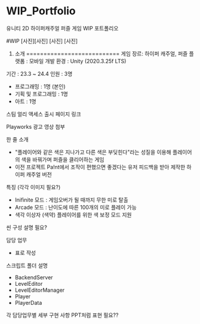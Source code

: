# WIP_Portfolio
유니티 2D 하이퍼캐주얼 퍼즐 게임 WIP 포트폴리오



#WIP
[사진][사진]
[사진] [사진]

1. 소개
===========================
게임 장르: 하이퍼 캐주얼, 퍼즐
플랫폼 : 모바일
개발 환경 : Unity (2020.3.25f LTS)

기간 : 23.3 ~ 24.4
인원 : 3명
- 프로그래밍 : 1명 (본인)
- 기획 및 프로그래밍 : 1명
- 아트 : 1명

스팀 얼리 액세스 출시
페이지 링크


Playworks 광고 영상 첨부

한 줄 소개
- "플레이어와 같은 색은 지나가고 다른 색은 부딪힌다"라는 성질을 이용해 플레이어의 색을 바꿔가며 퍼즐을 클리어하는 게임
- 이전 프로젝트 Pa!nt에서 조작이 편했으면 좋겠다는 유저 피드백을 받아 제작한 하이퍼 캐주얼 버전

특징 (각각 이미지 필요?)
- Inifinite 모드 : 게임오버가 될 때까지 무한 미로 탈출
- Arcade 모드 : 난이도에 따른 100개의 미로 플레이 가능
- 색각 이상자 (색약) 플레이어를 위한 색 보정 모드 지원

씬 구성 설명 필요?
  
담당 업무
- 표로 작성

스크립트 폴더 설명
- BackendServer
- LevelEditor
- LevelEditorManager
- Player
- PlayerData

각 담당업무별 세부 구현 사항 PPT처럼 표현 필요??


